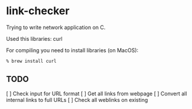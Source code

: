 # link-checker

Trying to write network application on C.

Used this libraries: curl

For compiling you need to install libraries (on MacOS):

    % brew install curl

## TODO

[ ] Check input for URL format
[ ] Get all links from webpage
[ ] Convert all internal links to full URLs
[ ] Check all weblinks on existing
